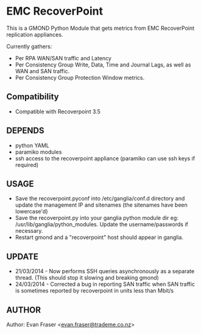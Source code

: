 EMC RecoverPoint
===============

This is a GMOND Python Module that gets metrics from EMC RecoverPoint replication appliances.

Currently gathers:
  * Per RPA WAN/SAN traffic and Latency
  * Per Consistency Group Write, Data, Time and Journal Lags, as well as WAN and SAN traffic.
  * Per Consistency Group Protection Window metrics.

## Compatibility
  * Compatible with Recoverpoint 3.5

## DEPENDS
  * python YAML
  * paramiko modules
  * ssh access to the recoverpoint appliance (paramiko can use ssh keys if required)

## USAGE
  * Save the recoverpoint.pyconf into /etc/ganglia/conf.d directory and update the management IP and sitenames (the sitenames have been lowercase'd)
  * Save the recoverpoint.py into your ganglia python module dir eg: /usr/lib/ganglia/python_modules.  Update the username/passwords if necessary.
  * Restart gmond and a "recoverpoint" host should appear in ganglia.

## UPDATE
  * 21/03/2014 - Now performs SSH queries asynchronously as a separate thread.  (This should stop it slowing and breaking gmond)
  * 24/03/2014 - Corrected a bug in reporting SAN traffic when SAN traffic is sometimes reported by recoverpoint in units less than Mbit/s

## AUTHOR

Author: Evan Fraser &lt;evan.fraser@trademe.co.nz&gt;
